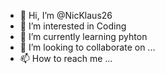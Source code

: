 - 👋 Hi, I’m @NicKlaus26
- 👀 I’m interested in Coding 
- 🌱 I’m currently learning pyhton
- 💞️ I’m looking to collaborate on ...
- 📫 How to reach me ...

<!---
NicKlaus26/NicKlaus26 is a ✨ special ✨ repository because its `README.md` (this file) appears on your GitHub profile.
You can click the Preview link to take a look at your changes.
--->
